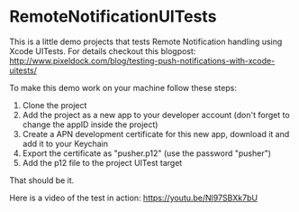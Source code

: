 # RemoteNotificationUITests

This is a little demo projects that tests Remote Notification handling using Xcode UITests. For details checkout this blogpost: http://www.pixeldock.com/blog/testing-push-notifications-with-xcode-uitests/

To make this demo work on your machine follow these steps:

1. Clone the project
2. Add the project as a new app to your developer account (don't forget to change the appID inside the project)
3. Create a APN development certificate for this new app, download it and add it to your Keychain
4. Export the certificate as "pusher.p12" (use the password "pusher")
5. Add the p12 file to the project UITest target

That should be it.

Here is a video of the test in action: https://youtu.be/Nl97SBXk7bU
